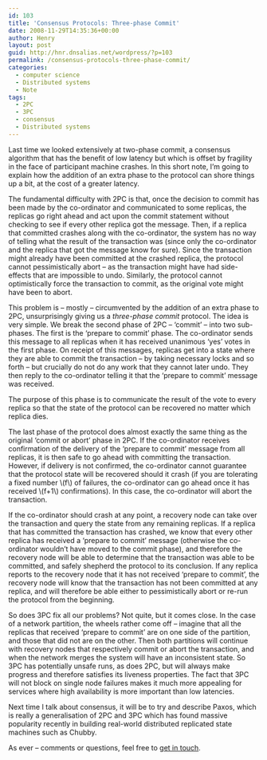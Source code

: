 ```yaml
---
id: 103
title: 'Consensus Protocols: Three-phase Commit'
date: 2008-11-29T14:35:36+00:00
author: Henry
layout: post
guid: http://hnr.dnsalias.net/wordpress/?p=103
permalink: /consensus-protocols-three-phase-commit/
categories:
  - computer science
  - Distributed systems
  - Note
tags:
  - 2PC
  - 3PC
  - consensus
  - Distributed systems
---
```

Last time we looked extensively at two-phase commit, a consensus algorithm that has the benefit of low latency but which is offset by fragility in the face of participant machine crashes. In this short note, I&#8217;m going to explain how the addition of an extra phase to the protocol can shore things up a bit, at the cost of a greater latency.

<!--more-->

The fundamental difficulty with 2PC is that, once the decision to commit has been made by the co-ordinator and communicated to some replicas, the replicas go right ahead and act upon the commit statement without checking to see if every other replica got the message. Then, if a replica that committed crashes along with the co-ordinator, the system has no way of telling what the result of the transaction was (since only the co-ordinator and the replica that got the message know for sure). Since the transaction might already have been committed at the crashed replica, the protocol cannot pessimistically abort &#8211; as the transaction might have had side-effects that are impossible to undo. Similarly, the protocol cannot optimistically force the transaction to commit, as the original vote might have been to abort.

This problem is &#8211; mostly &#8211; circumvented by the addition of an extra phase to 2PC, unsurprisingly giving us a _three-phase commit_ protocol. The idea is very simple. We break the second phase of 2PC &#8211; &#8216;commit&#8217; &#8211; into two sub-phases. The first is the &#8216;prepare to commit&#8217; phase. The co-ordinator sends this message to all replicas when it has received unanimous &#8216;yes&#8217; votes in the first phase. On receipt of this messages, replicas get into a state where they are able to commit the transaction &#8211; by taking necessary locks and so forth &#8211; but crucially do not do any work that they cannot later undo. They then reply to the co-ordinator telling it that the &#8216;prepare to commit&#8217; message was received.

The purpose of this phase is to communicate the result of the vote to every replica so that the state of the protocol can be recovered no matter which replica dies.

The last phase of the protocol does almost exactly the same thing as the original &#8216;commit or abort&#8217; phase in 2PC. If the co-ordinator receives confirmation of the delivery of the &#8216;prepare to commit&#8217; message from all replicas, it is then safe to go ahead with committing the transaction. However, if delivery is not confirmed, the co-ordinator cannot guarantee that the protocol state will be recovered should it crash (if you are tolerating a fixed number  \\(f\\) of failures, the co-ordinator can go ahead once it has received  \\(f+1\\) confirmations). In this case, the co-ordinator will abort the transaction.

If the co-ordinator should crash at any point, a recovery node can take over the transaction and query the state from any remaining replicas. If a replica that has committed the transaction has crashed, we know that every other replica has received a &#8216;prepare to commit&#8217; message (otherwise the co-ordinator wouldn&#8217;t have moved to the commit phase), and therefore the recovery node will be able to determine that the transaction was able to be committed, and safely shepherd the protocol to its conclusion. If any replica reports to the recovery node that it has not received &#8216;prepare to commit&#8217;, the recovery node will know that the transaction has not been committed at any replica, and will therefore be able either to pessimistically abort or re-run the protocol from the beginning.

So does 3PC fix all our problems? Not quite, but it comes close. In the case of a network partition, the wheels rather come off &#8211; imagine that all the replicas that received &#8216;prepare to commit&#8217; are on one side of the partition, and those that did not are on the other. Then both partitions will continue with recovery nodes that respectively commit or abort the transaction, and when the network merges the system will have an inconsistent state. So 3PC has potentially unsafe runs, as does 2PC, but will always make progress and therefore satisfies its liveness properties. The fact that 3PC will not block on single node failures makes it much more appealing for services where high availability is more important than low latencies.

Next time I talk about consensus, it will be to try and describe Paxos, which is really a generalisation of 2PC and 3PC which has found massive popularity recently in building real-world distributed replicated state machines such as Chubby.

As ever &#8211; comments or questions, feel free to [get in touch](mailto:henry.robinson@gmail.com).
